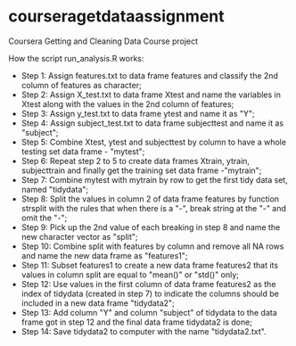 courseragetdataassignment
=========================

Coursera Getting and Cleaning Data Course project 

How the script run_analysis.R works:
* Step 1: Assign features.txt to data frame features and classify the 2nd column of features as character;
* Step 2: Assign X_test.txt to data frame Xtest and name the variables in Xtest along with the values in the 2nd column of features;
* Step 3: Assign y_test.txt to data frame ytest and name it as "Y";
* Step 4: Assign subject_test.txt to data frame subjecttest and name it as "subject";
* Step 5: Combine Xtest, ytest and subjecttest by column to have a whole testing set data frame - "mytest";
* Step 6: Repeat step 2 to 5 to create data frames Xtrain, ytrain, subjecttrain and finally get the training set data frame -"mytrain";
* Step 7: Combine mytest with mytrain by row to get the first tidy data set, named "tidydata";
* Step 8: Split the values in column 2 of data frame features by function strsplit with the rules that when there is a "-", break string at the "-" and omit the "-";
* Step 9: Pick up the 2nd value of each breaking in step 8 and name the new character vector as "split";
* Step 10: Combine split with features by column and remove all NA rows and name the new data frame as "features1";
* Step 11: Subset features1 to create a new data frame features2 that its values in column split are equal to "mean()" or "std()" only;
* Step 12: Use values in the first column of data frame features2 as the index of tidydata (created in step 7) to indicate the columns should be included in a new data frame "tidydata2";
* Step 13: Add column "Y" and column "subject" of tidydata to the data frame got in step 12 and the final data frame tidydata2 is done;
* Step 14: Save tidydata2 to computer with the name "tidydata2.txt".
